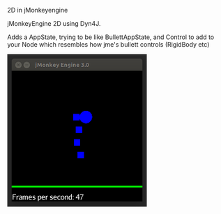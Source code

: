 2D in jMonkeyengine

jMonkeyEngine 2D using Dyn4J.

Adds a AppState, trying to be like BullettAppState, and Control to add to your Node which resembles how jme's bullett controls (RigidBody etc)

![screenshot](etc/jme-dyn4j.gif)
